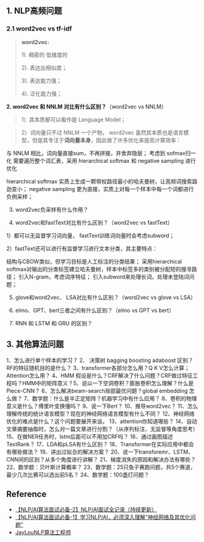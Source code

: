 

## 1. NLP高频问题

### 2.1 word2vec vs tf-idf 

> **word2vec:** 
>
> 1). 稠密的 低维度的 
> 
> 2). 表达出相似度； 
> 
> 3). 表达能力强；
> 
> 4). 泛化能力强；

**2. word2vec 和 NNLM 对比有什么区别？**（word2vec vs NNLM）

> 1）其本质都可以看作是 Language Model；

> 2）词向量只不过 NNLM 一个产物， word2vec 虽然其本质也是语言模型，但是其专注于**词向量本身**，因此做了许多优化来提高计算效率：

与 NNLM 相比，词向量直接sum，不再拼接，并舍弃隐层；
考虑到 sofmax归一化 需要遍历整个词汇表，采用 hierarchical softmax 和 negative sampling 进行优化

hierarchical softmax 实质上生成一颗带权路径最小的哈夫曼树，让高频词搜索路劲变小；
negative sampling 更为直接，实质上对每一个样本中每一个词都进行负例采样；

3.  word2vec负采样有什么作用？

4. word2vec和fastText对比有什么区别？（word2vec vs fastText）

1）都可以无监督学习词向量， fastText训练词向量时会考虑subword；

2）fastText还可以进行有监督学习进行文本分类，其主要特点：

结构与CBOW类似，但学习目标是人工标注的分类结果；
采用hierarchical softmax对输出的分类标签建立哈夫曼树，样本中标签多的类别被分配短的搜寻路径；
引入N-gram，考虑词序特征；
引入subword来处理长词，处理未登陆词问题；

5. glove和word2vec、 LSA对比有什么区别？（word2vec vs glove vs LSA）

6. elmo、GPT、bert三者之间有什么区别？（elmo vs GPT vs bert）

7. RNN 和 LSTM 和 GRU 的区别？

## 3. 其他算法问题

1、怎么进行单个样本的学习？
2、 决策树 bagging boosting adaboost 区别？RF的特征随机目的是什么？
3、transformer各部分怎么用？Q K V怎么计算；Attention怎么用？
4、HMM 假设是什么？CRF解决了什么问题？CRF做过特征工程吗？HMM中的矩阵意义？5、说以一下空洞卷积？膨胀卷积怎么理解？什么是Piece-CNN？
6、怎么解决beam-search局部最优问题？global embedding 怎么做？
7、数学题：什么是半正定矩阵？机器学习中有什么应用？
8、卷积的物理意义是什么？傅里叶变换懂吗？
9、说一下Bert？
10、推导word2vec？
11、怎么理解传统的统计语言模型？现在的神经网络语言模型有什么不同？
12、神经网络优化的难点是什么？这个问题要展开来谈。
13、attention你知道哪些？
14、自动文章摘要抽取时，怎么对一篇文章进行分割？（从序列标注、无监督等角度思考）
15、在做NER任务时，lstm后面可以不用加CRF吗？
16、通过画图描述TextRank？
17、LDA和pLSA有什么区别？
18、Transformer在实际应用中都会有哪些做法？
19、讲出过拟合的解决方案？
20、说一下transforemr、LSTM、CNN间的区别？从多个角度进行讲解？
21、梯度消失的原因和解决办法有哪些？
22、数学题：贝叶斯计算概率？
23、数学题：25只兔子赛跑问题，共5个赛道，最少几次比赛可以选出前5名？
24、数学题：100盏灯问题？

## Reference

- [【NLP/AI算法面试必备-2】NLP/AI面试全记录（持续更新）][1]
- [【NLP/AI算法面试必备-1】学习NLP/AI，必须深入理解“神经网络及其优化问题”][2]
- [JayLouNLP算法工程师][2]

[1]: https://zhuanlan.zhihu.com/p/57153934
[2]: https://www.zhihu.com/people/lou-jie-9/posts
[3]: https://zhuanlan.zhihu.com/p/56633392

